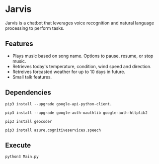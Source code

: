 # **Jarvis**

Jarvis is a chatbot that leverages voice recognition and natural language processing to perform tasks.

## **Features**

- Plays music based on song name. Options to pause, resume, or stop music.
- Retrieves today's temperature, condition, wind speed and direction.
- Retreives forcasted weather for up to 10 days in future.
- Small talk features.

## **Dependencies**

`pip3 install --upgrade google-api-python-client.`

`pip3 install --upgrade google-auth-oauthlib google-auth-httplib2`

`pip3 install geocoder`

`pip3 install azure.cognitiveservices.speech`

## **Execute**

`python3 Main.py`
